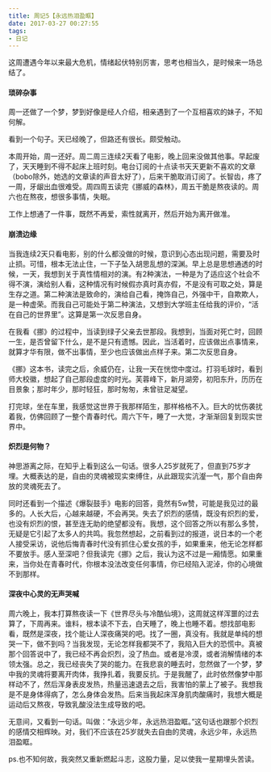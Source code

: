 ```yaml
---
title: 周记5【永远热泪盈眶】
date: 2017-03-27 00:27:55
tags:
- 日记
---
```


这周遭遇今年以来最大危机，情绪起伏特别厉害，思考也相当久，是时候来一场总结了。

#### 琐碎杂事

周一还做了一个梦，梦到好像是经人介绍，相亲遇到了一个互相喜欢的妹子，不知何解。

看到一个句子。天已经晚了，但路还有很长。颇受触动。

本周开始，周一还好。周二周三连续2天看了电影，晚上回来没做其他事。早起废了，天天睡到不得不起床上班时刻。电台订阅的十点读书天天更新不喜欢的文章（bobo除外，她选的文章读的声音太好了），后来干脆取消订阅了。长智齿，疼了一周，牙龈出血很难受。周四周五读完《挪威的森林》，周五干脆是熬夜读的。周六也在熬夜，想很多事情，失眠。

工作上想通了一件事，既然不再爱，索性就离开，然后开始为离开做准。

#### 崩溃边缘

当我连续2天只看电影，别的什么都没做的时候，意识到心态出现问题，需要及时止损。可惜，根本无法止住，一下子坠入胡思乱想的深渊。早上总是思想通透的时候，一天，我想到关于真性情相对的演。有2种演法，一种是为了适应这个社会不得不演，演给别人看，这种情况有时候假亦真时真亦假，不是没有可取之处，算是生存之道。第二种演法是致命的，演给自己看，掩饰自己，外强中干，自欺欺人，是一种虚荣。而我自己可能处于第二种演法，又想到大学班主任给我的评价，“活在自己的世界里”。这算是第一次反思自身。

在我看《挪》的过程中，当读到绿子父亲去世那段。我想到，当面对死亡时，回顾一生，是否曾留下什么，是不是只有遗憾。因此，当活着时，应该做出点事情来，就算才华有限，做不出事情，至少也应该做出点样子来。第二次反思自身。

《挪》这本书，读完之后，余威仍在，让我一天在恍惚中度过。打羽毛球时，看到师大校徽，想起了自己那段虚度的时光。芙蓉峰下，新月湖旁，初阳东升，历历在目景象；那时年少，那时轻狂，那时匆匆，未曾驻足凝望。

打完球，坐在车里，我感觉这世界于我那样陌生，那样格格不入。巨大的忧伤袭扰着我，仿佛回顾了一整个青春时代。周六下午，睡了一大觉，才渐渐回复到现实世界中。

#### 炽烈是何物？

神思游离之际，在知乎上看到这么一句话。很多人25岁就死了，但直到75岁才埋。大概表达的是，自由的灵魂被现实束缚住，从此跟现实沆瀣一气，那个自由奔放的灵魂死去了。

同时还看到一个描述《爆裂鼓手》电影的回答，竟然有5w赞，可能是我见过的最多的。人长大后，心越来越硬，不会再哭。失去了炽烈的感情，既没有炽烈的爱，也没有炽烈的恨，甚至连无助的绝望都没有。我想，这个回答之所以有那么多赞，无疑是它引起了太多人的共鸣。我忽然想起，之前看到过的报道，说日本的一个老人接受采访，说他后悔青春时代没有抓住心爱女孩的手，如果重来，他无论怎样都不要放手。感人至深吧？但我读完《挪》之后，我认为这不过是一厢情愿。如果重来，当你处在青春时代，你根本没法改变任何事情，你已经陷入泥淖，你的心境做不到那样。

#### 深夜中心灵的无声哭喊

周六晚上，我本打算熬夜读一下《世界尽头与冷酷仙境》，这周就这样浑噩的过去算了，下周再来。谁料，根本读不下去，白天睡了，晚上也睡不着。想找部电影看，既然是深夜，找个能让人深夜痛哭的吧。找了一圈，真没有。我就是单纯的想哭一下，做不到吗？当我发现，无论怎样我都哭不了，我陷入巨大的恐慌中。真被那个回答说中了，我已经不再会炽烈，没了热血。或者是冷漠，或者消解情绪的本领太强。总之，我已经丧失了哭的能力。在我悲哀的睡去时，忽然做了一个梦，梦中我的灵魂将要离开肉体，我挣扎着，我要反抗。于是我醒了，此时依然像梦中那样动不了，然后浑身表皮发热，热量迅速退去之后，我害怕的蒙上了被子。我想我是不是身体得病了，怎么身体会发热。后来当我起床浑身肌肉酸痛时，我想大概是运动后又熬夜，导致乳酸没法生成导致的吧。

无意间，又看到一句话。叫做：“永远少年，永远热泪盈眶。”这句话也跟那个炽烈的感情交相辉映。对，我们不应该在25岁就失去自由的灵魂，永远少年，永远热泪盈眶。

ps.也不知何故，我突然又重新燃起斗志，这股力量，足以使我一星期埋头苦读。
